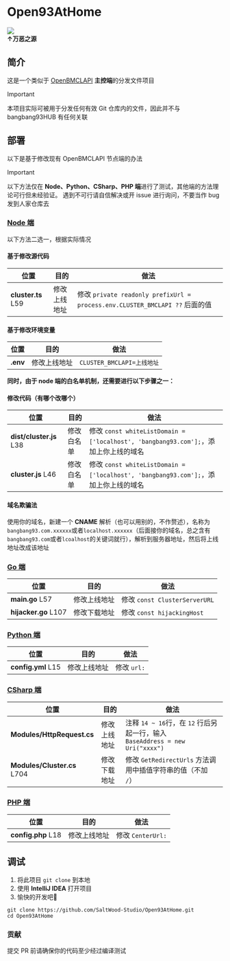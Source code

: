 # Open93AtHome

<img src="https://raw.githubusercontent.com/Mxmilu666/bangbang93HUB/main/8Mi_Yile/%E6%88%91%E5%92%8C%E4%BA%B2%E5%A6%B9%E6%9C%80%E8%BF%91.jpg"><br>
**↑万恶之源**

## 简介

这是一个类似于 [OpenBMCLAPI](https://github.com/bangbang93/openbmclapi) **主控端**的分发文件项目
> [!IMPORTANT]
> 本项目实际可被用于分发任何有效 Git 仓库内的文件，因此并不与 bangbang93HUB 有任何关联

## 部署

以下是基于修改现有 OpenBMCLAPI 节点端的办法
> [!IMPORTANT]
> 以下方法仅在 **Node、Python、CSharp、PHP 端**进行了测试，其他端的方法理论可行但未经验证。
> 遇到不可行请自信解决或开 issue 进行询问，不要当作 bug 发到人家仓库去

### [Node 端](https://github.com/bangbang93/openbmclapi)
以下方法二选一，根据实际情况
#### 基于修改源代码
| 位置                 | 目的     | 做法                                                                    |
|--------------------|--------|-----------------------------------------------------------------------|
| **cluster.ts** L59 | 修改上线地址 | 修改 `private readonly prefixUrl = process.env.CLUSTER_BMCLAPI ??` 后面的值 |
#### 基于修改环境变量
| 位置       | 目的     | 做法                     |
|----------|--------|------------------------|
| **.env** | 修改上线地址 | `CLUSTER_BMCLAPI=上线地址` |

**同时，由于 node 端的白名单机制，还需要进行以下步骤之一：**
#### 修改代码（有哪个改哪个）
| 位置                      | 目的    | 做法                                                                      |
|-------------------------|-------|-------------------------------------------------------------------------|
| **dist/cluster.js** L38 | 修改白名单 | 修改 `const whiteListDomain = ['localhost', 'bangbang93.com'];`，添加上你上线的域名 |
| **cluster.js** L46      | 修改白名单 | 修改 `const whiteListDomain = ['localhost', 'bangbang93.com'];`，添加上你上线的域名 |
#### 域名欺骗法
使用你的域名，新建一个 **CNAME** 解析（也可以用别的，不作赘述），名称为 `bangbang93.com.xxxxxx`或者`localhost.xxxxxx`（后面接你的域名，总之含有`bangbang93.com`或者`lcoalhost`的关键词就行），解析到服务器地址，然后将上线地址改成该地址

### [Go 端](https://github.com/LiterMC/go-openbmclapi)

| 位置                   | 目的     | 做法                          |
|----------------------|--------|-----------------------------|
| **main.go** L57      | 修改上线地址 | 修改 `const ClusterServerURL` |
| **hijacker.go** L107 | 修改下载地址 | 修改 `const hijackingHost`    |

### [Python 端](https://github.com/TTB-Network/python-openbmclapi)

| 位置                 | 目的     | 做法        |
|--------------------|--------|-----------|
| **config.yml** L15 | 修改上线地址 | 修改 `url:` |

### [CSharp 端](https://github.com/SaltWood-Studio/CSharp-OpenBMCLAPI)

| 位置                          | 目的     | 做法                                                                 |
|-----------------------------|--------|--------------------------------------------------------------------|
| **Modules/HttpRequest.cs**  | 修改上线地址 | 注释 `14 ~ 16`行，在 `12` 行后另起一行，输入</br>`BaseAddress = new Uri("xxxx")` |
| **Modules/Cluster.cs** L704 | 修改下载地址 | 修改 `GetRedirectUrls` 方法调用中插值字符串的值（不加 `/`）                          |

### [PHP 端](https://github.com/AppleBlockTeam/php-openbmclapi)

| 位置                 | 目的     | 做法              |
|--------------------|--------|-----------------|
| **config.php** L18 | 修改上线地址 | 修改 `CenterUrl:` |

## 调试

1. 将此项目 `git clone` 到本地
2. 使用 **IntelliJ IDEA** 打开项目
3. 愉快的开发吧🎉

``` shell
git clone https://github.com/SaltWood-Studio/Open93AtHome.git
cd Open93AtHome
```

### 贡献

提交 PR 前请确保你的代码至少经过编译测试
